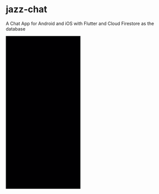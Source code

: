# jazz-chat
A Chat App for Android and iOS with Flutter and Cloud Firestore as the database

![](Demonstration.gif)
